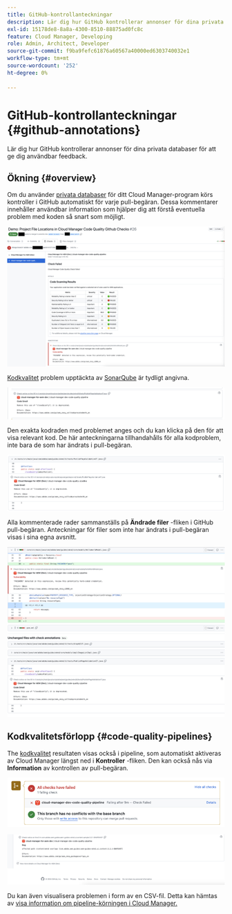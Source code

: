 ```yaml
---
title: GitHub-kontrollanteckningar
description: Lär dig hur GitHub kontrollerar annonser för dina privata databaser för att ge dig användbar feedback.
exl-id: 15178de8-8a8a-4300-8510-88875ad0fc8c
feature: Cloud Manager, Developing
role: Admin, Architect, Developer
source-git-commit: f9ba9fefc61876a60567a40000ed6303740032e1
workflow-type: tm+mt
source-wordcount: '252'
ht-degree: 0%

---
```



# GitHub-kontrollanteckningar {#github-annotations}

Lär dig hur GitHub kontrollerar annonser för dina privata databaser för att ge dig användbar feedback.

## Ökning {#overview}

Om du använder [privata databaser](private-repositories.md) för ditt Cloud Manager-program körs kontroller i GitHub automatiskt för varje pull-begäran. Dessa kommentarer innehåller användbar information som hjälper dig att förstå eventuella problem med koden så snart som möjligt.

![Exempel på GitHub-kontrollanteckningar](assets/github-check-annotations.png)

[Kodkvalitet](/help/implementing/cloud-manager/code-quality-testing.md) problem upptäckta av [SonarQube](/help/implementing/cloud-manager/custom-code-quality-rules.md) är tydligt angivna.

![Exempel på kommentar om kodproblem](assets/github-check-annotations-example.png)

Den exakta kodraden med problemet anges och du kan klicka på den för att visa relevant kod. De här anteckningarna tillhandahålls för alla kodproblem, inte bara de som har ändrats i pull-begäran.

![Exempel på kommentar om kodproblem](assets/github-check-annotations-example-code.png)

Alla kommenterade rader sammanställs på **Ändrade filer** -fliken i GitHub pull-begäran. Anteckningar för filer som inte har ändrats i pull-begäran visas i sina egna avsnitt.

![Exempel på anteckningar i filer har ändrats](assets/github-check-annotations-files-changed.png)

## Kodkvalitetsförlopp {#code-quality-pipelines}

The [kodkvalitet](/help/implementing/cloud-manager/code-quality-testing.md) resultaten visas också i pipeline, som automatiskt aktiveras av Cloud Manager längst ned i **Kontroller** -fliken. Den kan också nås via **Information** av kontrollen av pull-begäran.

![Exempel på anteckningar](assets/github-check-annotations-code-quality.png)

![Exempel på anteckningar](assets/github-check-annotations-code-quality-2.png)

Du kan även visualisera problemen i form av en CSV-fil. Detta kan hämtas av [visa information om pipeline-körningen i Cloud Manager.](/help/implementing/cloud-manager/configuring-pipelines/managing-pipelines.md#view-details)
